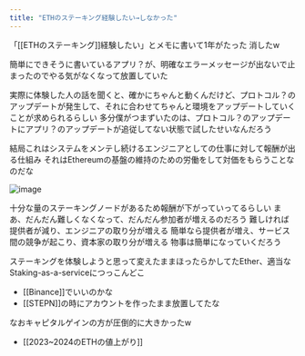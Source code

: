 ```yaml
---
title: "ETHのステーキング経験したい→しなかった"
---
```


「[[ETHのステーキング]]経験したい」とメモに書いて1年がたった
消したw

簡単にできそうに書いているアプリ？が、明確なエラーメッセージが出ないで止まったのでやる気がなくなって放置していた

実際に体験した人の話を聞くと、確かにちゃんと動くんだけど、プロトコル？のアップデートが発生して、それに合わせてちゃんと環境をアップデートしていくことが求められるらしい
多分僕がつまずいたのは、プロトコル？のアップデートにアプリ？のアップデートが追従してない状態で試したせいなんだろう

結局これはシステムをメンテし続けるエンジニアとしての仕事に対して報酬が出る仕組み
それはEthereumの基盤の維持のための労働をして対価をもらうことなのだな

![image](https://gyazo.com/9311c1d4e3663700c6899843e5babc3c/thumb/1000)

十分な量のステーキングノードがあるため報酬が下がっていってるらしい
まあ、だんだん難しくなくなって、だんだん参加者が増えるのだろう
難しければ提供者が減り、エンジニアの取り分が増える
簡単なら提供者が増え、サービス間の競争が起こり、資本家の取り分が増える
物事は簡単になっていくだろう

ステーキングを体験しようと思って変えたままほったらかしてたEther、適当なStaking-as-a-serviceにつっこんどこ
- [[Binance]]でいいのかな
- [[STEPN]]の時にアカウントを作ったまま放置してたな

なおキャピタルゲインの方が圧倒的に大きかったw
- [[2023~2024のETHの値上がり]]

